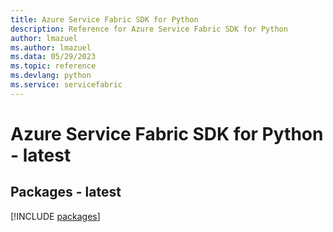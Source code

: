 ```yaml
---
title: Azure Service Fabric SDK for Python
description: Reference for Azure Service Fabric SDK for Python
author: lmazuel
ms.author: lmazuel
ms.data: 05/29/2023
ms.topic: reference
ms.devlang: python
ms.service: servicefabric
---
```

# Azure Service Fabric SDK for Python - latest
## Packages - latest
[!INCLUDE [packages](service-fabric-index.md)]